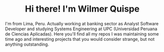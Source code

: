 ###

<h1 align="center">Hi there! I'm Wilmer Quispe</h1>

###

<p align="left">I'm from Lima, Peru. Actually working at banking sector as Analyst Software Developer and studying Systems Engineering at UPC (Universidad Peruana de Ciencias Aplicadas). Here you'll find all my repos I was maintaining some time ago and interesting projects that you would consider strange, but not anything outstanding.

###
